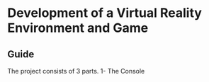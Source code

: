 # Development of a Virtual Reality Environment and Game
## Guide
The project consists of 3 parts.
  1- The Console
